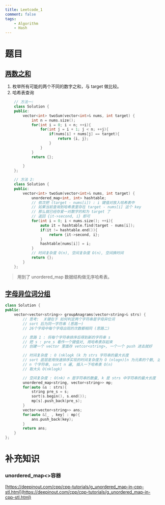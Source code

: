 ```yaml
---
title: Leetcode_1
comment: false
tags:
    - Algorithm
    - Hash
---
```

# 题目

## [两数之和](https://leetcode.cn/problems/two-sum/description/?envType=study-plan-v2&envId=top-100-liked)

1. 枚举所有可能的两个不同的数字之和，与 target 做比较。
2. 哈希表查询  
```cpp
    // 方法一:
    class Solution {
    public:
        vector<int> twoSum(vector<int>& nums, int target) {
            int n = nums.size();
            for(int i = 0; i < n; ++i){
                for(int j = i + 1; j < n; ++j){
                    if(nums[i] + nums[j] == target){
                        return {i, j};
                    }
                }
            }
            return {};
    
        }
    };
```

```cpp
    // 方法 2: 
    class Solution {
    public:
        vector<int> twoSum(vector<int>& nums, int target) {
            unordered_map<int, int> hashtable;
            // 依次把 (target - nums[i]) : i 键值对放入哈希表中
            // 如果当前查询到哈希表里存在 target - nums[i] 这个 key 
            // 那么就已经存爱一对数字的和为 target 了
            // 返回 {it->second, i} 即可
            for(int i = 0; i < nums.size(); ++i){
                auto it = hashtable.find(target - nums[i]);
                if(it != hashtable.end()){ 
                    return {it->second, i};
                }
                hashtable[nums[i]] = i;
            }
            // 时间复杂度 O(n), 空间复杂度 O(n), 空间换时间
            return {};
        }
    };
```

> 用到了 unordered_map 数据结构做无序哈希表。
    
## [字母异位词分组](https://leetcode.cn/problems/group-anagrams/?envType=study-plan-v2&envId=top-100-liked)

```cpp
class Solution {
public:
    vector<vector<string>> groupAnagrams(vector<string>& strs) {
        // 思考:  关键在于 如何判定两个字符串是字母异位词
        // sort 后为同一字符串 (思路一)
        // 26个字母中每个字母出现的次数都相同 (思路二)

        // 思路 1 : 将每个字符串排序后得到新的字符串 s
        // 把 s : pre_s 看作一个键值对, 用哈希表存起来
        // 创建一个 vector 里面存 vetcor<string>, 一个一个 push 进去就好 

        // 时间复杂度 : O (nklogk (k 为 strs 字符串的最大长度
        // sort 底层是用快速排序实现的时间复杂度为 O (nlogn)[n 为元素的个数, 这里就是字符串的长度]))
        // n 个字符串, sort n 遍, 插入一下哈希表 O(n)
        // 取大头 O(nklogk)

        // 空间复杂度 : O(nk) n 是字符串的数量, k 是 strs 中字符串的最大长度
        unordered_map<string, vector<string>> mp;
        for(auto &s : strs){
            string pre_s = s;
            sort(s.begin(), s.end());
            mp[s].push_back(pre_s);
        }
        vector<vector<string>> ans;
        for(auto &[_ , key] : mp){
            ans.push_back(key);
        }
        return ans;
    }
};
```

# 补充知识

### unordered_map<>容器

[https://deepinout.com/cpp/cpp-tutorials/g_unordered_map-in-cpp-stl.html](https://deepinout.com/cpp/cpp-tutorials/g_unordered_map-in-cpp-stl.html)

